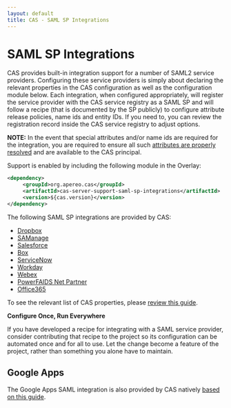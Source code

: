 ```yaml
---
layout: default
title: CAS - SAML SP Integrations
---
```


# SAML SP Integrations

CAS provides built-in integration support for a number of SAML2 service providers. Configuring these service providers
is simply about declaring the relevant properties in the CAS configuration as well as the configuration module below. Each integration,
when configured appropriately, will register the service provider with the CAS service registry as a SAML SP and will follow
a recipe (that is documented by the SP publicly) to configure attribute release policies, name ids and entity IDs. If you need to,
you can review the registration record inside the CAS service registry to adjust options.

**NOTE:** In the event that special attributes and/or name ids are required for the integration, you are required
to ensure all such [attributes are properly resolved](Attribute-Resolution.html) and are available to the CAS principal. 

Support is enabled by including the following module in the Overlay:

```xml
<dependency>
     <groupId>org.apereo.cas</groupId>
     <artifactId>cas-server-support-saml-sp-integrations</artifactId>
     <version>${cas.version}</version>
</dependency>
```

The following SAML SP integrations are provided by CAS:

* [Dropbox](https://www.dropbox.com/guide/admin/security/configure-single-sign-on)
* [SAManage](https://blog.samanage.com/company/saml-single-sign-on-support-samanage/)
* [Salesforce](https://help.salesforce.com/HTViewHelpDoc?id=sso_saml.htm)
* [Box](https://community.box.com/t5/For-Admins/Single-Sign-On-SSO-with-Box-For-Administrators/ta-p/1263)
* [ServiceNow](http://wiki.servicenow.com/index.php?title=SAML_2.0_Web_Browser_SSO_Profile)
* [Workday](http://www.workday.com/)
* [Webex](https://help.webex.com/docs/DOC-1067)
* [PowerFAIDS Net Partner](https://www.collegeboard.org/powerfaids/net-partner)
* [Office365](https://msdn.microsoft.com/en-us/library/azure/dn641269.aspx)

To see the relevant list of CAS properties, please [review this guide](../installation/Configuration-Properties.html).

<div class="alert alert-info"><strong>Configure Once, Run Everywhere</strong><p>If you have developed a recipe for integrating
with a SAML service provider, consider contributing that recipe to the project so its configuration
can be automated once and for all to use. Let the change become a feature of the project, rather than something you alone have to maintain.</p></div>

## Google Apps

The Google Apps SAML integration is also provided by CAS natively [based on this guide](Google-Apps-Integration.html).
